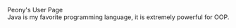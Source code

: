 Peony's User Page <br/>
Java is my favorite programming language, it is extremely powerful for OOP.
